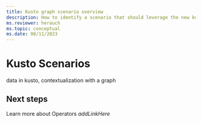 ```yaml
---
title: Kusto graph scenario overview
description: How to identify a scenario that should leverage the new kusto graph technology
ms.reviewer: herauch
ms.topic: conceptual
ms.date: 08/11/2023
---
```


# Kusto Scenarios

data in kusto, contextualization with a graph

## Next steps

Learn more about Operators _addLinkHere_
